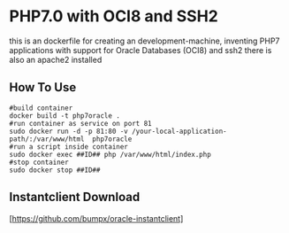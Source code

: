 # PHP7.0 with OCI8 and SSH2

this is an dockerfile for creating an development-machine, inventing PHP7 applications with support for Oracle Databases (OCI8) and ssh2
there is also an apache2 installed

## How To Use

```
#build container
docker build -t php7oracle .
#run container as service on port 81
sudo docker run -d -p 81:80 -v /your-local-application-path/:/var/www/html  php7oracle
#run a script inside container
sudo docker exec ##ID## php /var/www/html/index.php
#stop container
sudo docker stop ##ID## 
```

## Instantclient Download

[https://github.com/bumpx/oracle-instantclient]

